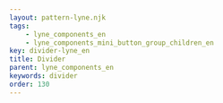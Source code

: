 ```yaml
---
layout: pattern-lyne.njk
tags: 
    - lyne_components_en
    - lyne_components_mini_button_group_children_en
key: divider-lyne_en
title: Divider
parent: lyne_components_en
keywords: divider
order: 130
---
```

